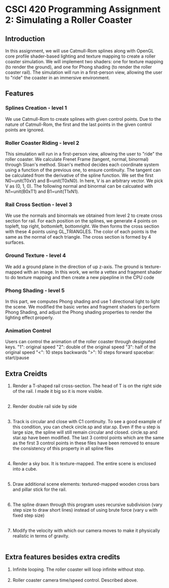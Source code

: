 # CSCI 420 Programming Assignment 2: Simulating a Roller Coaster

## Introduction
In this assignment, we will use Catmull-Rom splines along with OpenGL core profile shader-based lighting and texture mapping to create a roller coaster simulation.  We will implement two shaders: one for texture mapping (to render the ground), and one for Phong shading (to render the roller coaster rail).  The simulation will run in a first-person view, allowing the user to "ride" the coaster in an immersive environment.

## Features
### Splines Creation - level 1
We use Catmull-Rom to create splines with given control points.  Due to the nature of Catmull-Rom, the first and the last points in the given control points are ignored.  

### Roller Coaster Riding - level 2
This simulation will run in a first-person view, allowing the user to "ride" the roller coaster.  We calculate Frenet Frame (tangent, normal, binormal) through Sloan's method.  Sloan's method decides each coordinate system using a function of the previous one, to ensure continuity.  The tangent can be calculated from the derivative of the spline function.  We set the first N0=unit(T0xV) and B=unit(T0xN0).  In here, V is an arbitrary vector.  We pick V as (0, 1, 0).  The following normal and binormal can be calcuated with N1=unit(B0xT1) and B1=unit(T1xN1).

### Rail Cross Section - level 3
We use the normals and binormals we obtained from level 2 to create cross section for rail.  For each position on the splines, we generate 4 points on topleft, top right, bottomleft, bottomright.  We then forms the cross section with these 4 points using GL_TRIANGLES.  The color of each points is the same as the normal of each triangle.  The cross section is formed by 4 surfaces.

### Ground Texture - level 4
We add a ground plane in the direction of up z-axis.  The ground is texture-mapped with an image.  In this work, we write a vettex and fragment shader to do texture mapping and then create a new pipepline in the CPU code

### Phong Shading - level 5
In this part, we computes Phong shading and use 1 directional light to light the scene.  We modified the basic vertex and fragment shaders to perform Phong Shading, and adjust the Phong shading properties to render the lighting effect properly.

### Animation Control
Users can control the animation of the roller coaster through designated keys.
"1": original speed
"2": double of the original speed
"3": half of the original speed
"<": 10 steps backwards
">": 10 steps forward
spacebar: start/pause


## Extra Creidts
1. Render a T-shaped rail cross-section.  The head of T is on the right side of the rail.  I made it big so it is more visible.
<br><br>

2. Render double rail side by side
<br><br>

3. Track is circular and close with C1 continuity.  To see a good example of this condition, you can check circle.sp and star.sp.  Even if the u step is large size,
the spline will still remain circular and closed.  circle.sp and star.sp have been modified.  The last 3 control points which are the same as the first 3 control points in these files have been removed to ensure the consistency of this property in all spline files
<br><br>

4. Render a sky box.  It is texture-mapped.  The entire scene is enclosed into a cube.
<br><br>

5. Draw additional scene elements:  textured-mapped wooden cross bars and pillar stick for the rail.
<br><br>

6. The spline drawn through this program uses recursive subdivision (vary step size to draw short lines) instead of using brute force (vary u with fixed step size)<br><br>

7. Modify the velocity with which our camera moves to make it physically realistic in terms of gravity.
<br><br>

## Extra features besides extra credits
1. Infinite looping.  The roller coaster will loop infinite without stop.
<br><br>
2. Roller coaster camera time/speed control.  Described above.
<br><br>